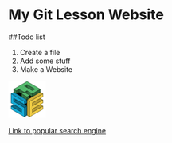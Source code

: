 # My Git Lesson Website

##Todo list
1. Create a file
2. Add some stuff
3. Make a Website

![](https://raw.githubusercontent.com/RSE-Sheffield/RSE-Sheffield.github.io/master/assets/images/logo/rse-logoonly-stroke-small.png)

[Link to popular search engine](https://www.google.com/)